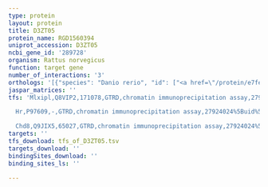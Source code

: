 ```yaml
---
type: protein
layout: protein
title: D3ZT05
protein_name: RGD1560394
uniprot_accession: D3ZT05
ncbi_gene_id: '289728'
organism: Rattus norvegicus
function: target gene
number_of_interactions: '3'
orthologs: '[{"species": "Danio rerio", "id": ["<a href=\"/protein/e7fex9\">E7FEX9</a>"]}, {"species": "Mus musculus", "id": ["<a href=\"/protein/q3ur78\">Q3UR78</a>"]}]'
jaspar_matrices: ''
tfs: 'Mlxipl,Q8VIP2,171078,GTRD,chromatin immunoprecipitation assay,27924024%5Buid%5D,No

  Hr,P97609,-,GTRD,chromatin immunoprecipitation assay,27924024%5Buid%5D,No

  Chd8,Q9JIX5,65027,GTRD,chromatin immunoprecipitation assay,27924024%5Buid%5D,No'
targets: ''
tfs_download: tfs_of_D3ZT05.tsv
targets_download: ''
bindingSites_download: ''
binding_sites_ls: ''

---
```


